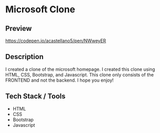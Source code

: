 # Microsoft Clone

## Preview
https://codepen.io/acastellano5/pen/NWweyER

## Description
I created a clone of the microsoft homepage. I created this clone using HTML, CSS, Bootstrap, and Javascript. This clone only consists of the FRONTEND and not the backend. I hope you enjoy!

## Tech Stack / Tools
* HTML
* CSS
* Bootstrap
* Javascript
